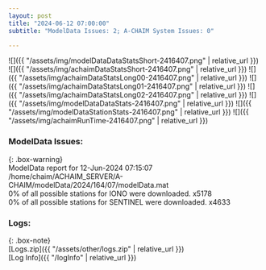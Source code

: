 ```yaml
---
layout: post
title: "2024-06-12 07:00:00"
subtitle: "ModelData Issues: 2; A-CHAIM System Issues: 0"

---
```


![]({{ "/assets/img/modelDataDataStatsShort-2416407.png" | relative_url }})
![]({{ "/assets/img/achaimDataStatsShort-2416407.png" | relative_url }})
![]({{ "/assets/img/achaimDataStatsLong00-2416407.png" | relative_url }})
![]({{ "/assets/img/achaimDataStatsLong01-2416407.png" | relative_url }})
![]({{ "/assets/img/achaimDataStatsLong02-2416407.png" | relative_url }})
![]({{ "/assets/img/modelDataDataStats-2416407.png" | relative_url }})
![]({{ "/assets/img/modelDataStationStats-2416407.png" | relative_url }})
![]({{ "/assets/img/achaimRunTime-2416407.png" | relative_url }})


### ModelData Issues:  
  
{: .box-warning}  
 ModelData report for 12-Jun-2024 07:15:07   
 /home/chaim/ACHAIM_SERVER/A-CHAIM/modelData/2024/164/07/modelData.mat   
 0% of all possible stations for IONO were downloaded. x5178   
 0% of all possible stations for SENTINEL were downloaded. x4633   
  


### Logs:  
  
{: .box-note}  
[Logs.zip]({{ "/assets/other/logs.zip" | relative_url }})  
[Log Info]({{ "/logInfo" | relative_url }})  
